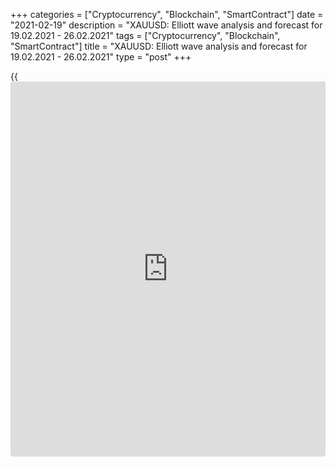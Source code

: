 +++
categories = ["Cryptocurrency", "Blockchain", "SmartContract"]
date = "2021-02-19"
description = "XAUUSD: Elliott wave analysis and forecast for 19.02.2021 - 26.02.2021"
tags = ["Cryptocurrency", "Blockchain", "SmartContract"]
title = "XAUUSD: Elliott wave analysis and forecast for 19.02.2021 - 26.02.2021"
type = "post"
+++

{{<iframe id="large-banner" src="https://www.bounty.group/#slide=19.0" width="100%" height="600" scrolling="no" style="border: 0px solid rgb(216, 221, 230); border-radius: 3px;">}}

2021-02-19

2021-02-19

XAUUSD: Elliott wave analysis and forecast for 19.02.2021 –
26.02.2021Alex Geuta

 **Main scenario:** consider short positions from corrections below the
level of 1853.98 with a target of 1718.57 – 1668.45.

 **Alternative scenario:** breakout and consolidation above the level of
1853.98 will allow the pair to continue rising to the levels of 1960.41
– 2073.73.

 **Analysis:** Daily time frame: presumably, the ascending third wave of
larger degree (3) formed, and a descending correction continues
developing as wave (4). Apparently, wave C of (4) is developing on the
4H time frame, with wave iii of C forming inside. Wave of smaller degree
(iii) of iii is developing on the H1 time frame. If the presumption is
correct, the pair will continue falling to 1718.57 – 1668.45. The level
of 1853.98 is critical in this scenario, as the breakout will enable the
pair to continue rising to the levels of 1960.41 – 2073.73.

* * *

* * *

## Price chart of XAUUSD in real time mode

The content of this article reflects the author’s opinion and does not
necessarily reflect the official position of LiteForex. The material
published on this page is provided for informational purposes only and
should not be considered as the provision of investment advice for the
purposes of Directive 2004/39/EC.

Rate this article:

{{value}}

( {{count}} {{title}} )